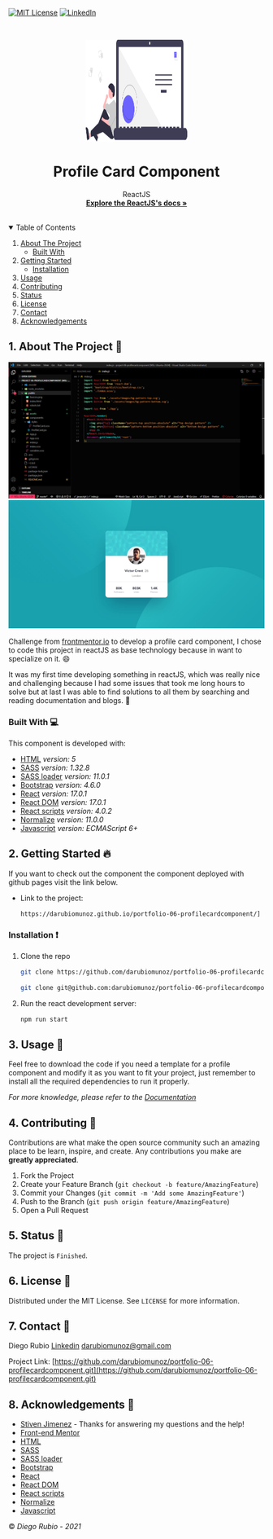 <!-- PROJECT SHIELDS -->
<!--
*** I'm using markdown "reference style" links for readability.
*** Reference links are enclosed in brackets [ ] instead of parentheses ( ).
*** See the bottom of this document for the declaration of the reference variables
*** for contributors-url, forks-url, etc. This is an optional, concise syntax you may use.
*** https://www.markdownguide.org/basic-syntax/#reference-style-links
-->

[![MIT License][license-shield]][license-url]
[![LinkedIn][linkedin-shield]][linkedin-url]

<!-- PROJECT LOGO -->
<br />
<p align="center">
  <a href="https://github.com/darubiomunoz/portfolio-06-profilecardcomponent">
    <img src="./src/assets/readme-logo.svg" alt="Logo" width="200" height="200">
  </a>
  <h1 align="center">Profile Card Component</h1>
  <p align="center">
    ReactJS
    <br />
    <a href="https://reactjs.org/docs/getting-started.html"><strong>Explore the ReactJS's docs »</strong></a>
    <br />
    <br />
  </p>
</p>

<!-- TABLE OF CONTENTS -->
<details open="open">
  <summary>Table of Contents</summary>
  <ol>
    <li>
      <a href="#about-the-project">About The Project</a>
      <ul>
        <li><a href="#built-with">Built With</a></li>
      </ul>
    </li>
    <li>
      <a href="#getting-started">Getting Started</a>
      <ul>
        <li><a href="#installation">Installation</a></li>
      </ul>
    </li>
    <li><a href="#usage">Usage</a></li>
    <li><a href="#contributing">Contributing</a></li>
    <li><a href="#">Status</a></li>
    <li><a href="#license">License</a></li>
    <li><a href="#contact">Contact</a></li>
    <li><a href="#acknowledgements">Acknowledgements</a></li>
  </ol>
</details>

<!-- ABOUT THE PROJECT -->
## 1. About The Project :round_pushpin:

![Product Name Screen Shot][product-screenshot]
![Product Name Screen Shot][product-screenshot-frontend]

Challenge from [frontmentor.io](https://www.frontendmentor.io/challenges) to develop a profile card component, I chose to code this project in reactJS as base technology because in want to specialize on it. :smile:

It was my first time developing something in reactJS, which was really nice and challenging because I had some issues that took me long hours to solve but at last I was able to find solutions to all them by searching and reading documentation and blogs. :stars:

### Built With :computer:

This component is developed with:

* [HTML](https://developer.mozilla.org/en-US/docs/Web/Guide/HTML/HTML5) _version: 5_
* [SASS](https://sass-lang.com/guide) _version: 1.32.8_
* [SASS loader](https://www.npmjs.com/package/sass-loader) _version: 11.0.1_
* [Bootstrap](https://getbootstrap.com/) _version: 4.6.0_
* [React](https://reactjs.org/) _version: 17.0.1_
* [React DOM](https://reactjs.org/docs/react-dom.html) _version: 17.0.1_
* [React scripts](https://create-react-app.dev/docs/available-scripts/) _version: 4.0.2_
* [Normalize](https://necolas.github.io/normalize.css/) _version: 11.0.0_
* [Javascript](https://developer.mozilla.org/en-US/docs/Web/javascript) _version: ECMAScript 6+_

<!-- GETTING STARTED -->
## 2. Getting Started :fire:

If you want to check out the component the component deployed with github pages visit the link below.

* Link to the project:
  ```sh
  https://darubiomunoz.github.io/portfolio-06-profilecardcomponent/]
  ```

### Installation  :exclamation:

1. Clone the repo
   ```sh
   git clone https://github.com/darubiomunoz/portfolio-06-profilecardcomponent.git
   ```
   ```sh
   git clone git@github.com:darubiomunoz/portfolio-06-profilecardcomponent.git
   ```

2. Run the react development server:
    ```sh
    npm run start
    ```
<!-- USAGE EXAMPLES -->
## 3. Usage :star2:

Feel free to download the code if you need a template for a profile component and modify it as you want to fit your project, just remember to install all the required dependencies to run it properly.

_For more knowledge, please refer to the [Documentation](https://reactjs.org/)_

<!-- CONTRIBUTING -->
## 4. Contributing :tada:

Contributions are what make the open source community such an amazing place to be learn, inspire, and create. Any contributions you make are **greatly appreciated**.

1. Fork the Project
2. Create your Feature Branch (`git checkout -b feature/AmazingFeature`)
3. Commit your Changes (`git commit -m 'Add some AmazingFeature'`)
4. Push to the Branch (`git push origin feature/AmazingFeature`)
5. Open a Pull Request

<!-- Status -->
## 5. Status :memo:

The project is `Finished`.

<!-- LICENSE -->
## 6. License :memo:

Distributed under the MIT License. See `LICENSE` for more information.

<!-- CONTACT -->
## 7. Contact :e-mail:

Diego Rubio
[Linkedin](https://www.linkedin.com/in/darmdev/)
darubiomunoz@gmail.com

Project Link: [https://github.com/darubiomunoz/portfolio-06-profilecardcomponent.git](https://github.com/darubiomunoz/portfolio-06-profilecardcomponent.git)

<!-- ACKNOWLEDGEMENTS -->
## 8. Acknowledgements :clap:

* [Stiven Jimenez](https://github.com/stivenjimenez) - Thanks for answering my questions and the help!
* [Front-end Mentor](https://www.frontendmentor.io/challenges)
* [HTML](https://developer.mozilla.org/en-US/docs/Web/Guide/HTML/HTML5)
* [SASS](https://sass-lang.com/guide)
* [SASS loader](https://www.npmjs.com/package/sass-loader)
* [Bootstrap](https://getbootstrap.com/)
* [React](https://reactjs.org/)
* [React DOM](https://reactjs.org/docs/react-dom.html)
* [React scripts](https://create-react-app.dev/docs/available-scripts/)
* [Normalize](https://necolas.github.io/normalize.css/)
* [Javascript](https://developer.mozilla.org/en-US/docs/Web/javascript)

:copyright: _Diego Rubio - 2021_

<!-- MARKDOWN LINKS & IMAGES -->
<!-- https://www.markdownguide.org/basic-syntax/#reference-style-links -->

[license-shield]: https://img.shields.io/github/license/othneildrew/Best-README-Template.svg?style=for-the-badge
[license-url]: https://github.com/darubiomunoz/portfolio-06-profilecardcomponent/blob/master/LICENSE
[linkedin-shield]: https://img.shields.io/badge/-LinkedIn-black.svg?style=for-the-badge&logo=linkedin&colorB=555
[linkedin-url]: https://www.linkedin.com/in/darmdev/
[product-screenshot]: ./src/assets/screenshot.png/
[product-screenshot-frontend]: ./src/assets/design/desktop-design.jpg